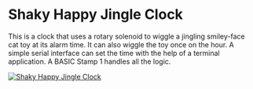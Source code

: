 # Shaky Happy Jingle Clock

This is a clock that uses a rotary solenoid to wiggle a jingling smiley-face cat toy at its alarm time.  It can also wiggle the toy once on the hour.  A simple serial interface can set the time with the help of a terminal application.  A BASIC Stamp 1 handles all the logic.

[![Shaky Happy Jingle Clock](http://img.youtube.com/vi/U3HXW0oYbps/0.jpg)](http://www.youtube.com/watch?v=U3HXW0oYbps)

